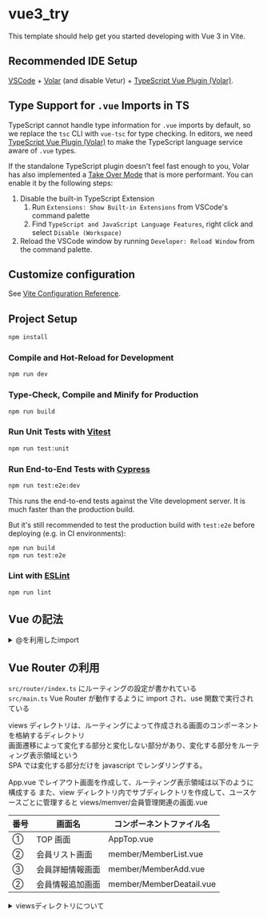 # vue3_try

This template should help get you started developing with Vue 3 in Vite.

## Recommended IDE Setup

[VSCode](https://code.visualstudio.com/) + [Volar](https://marketplace.visualstudio.com/items?itemName=Vue.volar) (and disable Vetur) + [TypeScript Vue Plugin (Volar)](https://marketplace.visualstudio.com/items?itemName=Vue.vscode-typescript-vue-plugin).

## Type Support for `.vue` Imports in TS

TypeScript cannot handle type information for `.vue` imports by default, so we replace the `tsc` CLI with `vue-tsc` for type checking. In editors, we need [TypeScript Vue Plugin (Volar)](https://marketplace.visualstudio.com/items?itemName=Vue.vscode-typescript-vue-plugin) to make the TypeScript language service aware of `.vue` types.

If the standalone TypeScript plugin doesn't feel fast enough to you, Volar has also implemented a [Take Over Mode](https://github.com/johnsoncodehk/volar/discussions/471#discussioncomment-1361669) that is more performant. You can enable it by the following steps:

1. Disable the built-in TypeScript Extension
    1. Run `Extensions: Show Built-in Extensions` from VSCode's command palette
    2. Find `TypeScript and JavaScript Language Features`, right click and select `Disable (Workspace)`
2. Reload the VSCode window by running `Developer: Reload Window` from the command palette.

## Customize configuration

See [Vite Configuration Reference](https://vitejs.dev/config/).

## Project Setup

```sh
npm install
```

### Compile and Hot-Reload for Development

```sh
npm run dev
```

### Type-Check, Compile and Minify for Production

```sh
npm run build
```

### Run Unit Tests with [Vitest](https://vitest.dev/)

```sh
npm run test:unit
```

### Run End-to-End Tests with [Cypress](https://www.cypress.io/)

```sh
npm run test:e2e:dev
```

This runs the end-to-end tests against the Vite development server.
It is much faster than the production build.

But it's still recommended to test the production build with `test:e2e` before deploying (e.g. in CI environments):

```sh
npm run build
npm run test:e2e
```

### Lint with [ESLint](https://eslint.org/)

```sh
npm run lint
```

## Vue の記法

<details>
<summary>@を利用したimport</summary>
<p>
import でライブラリなどを挿入させるときには相対パス、絶対パスなどで、読み込み先を指定できます
</p>
<pre>
import {利用する関数} from "ライブラリファイル"
</pre>
しかし、Vueでは <code>@</code> を利用するとそれはsrcディレクトリを示している(詳細はtsconfig.app.json)
<pre>
import {利用する関数} from "@/ライブラリファイル"
</pre>
</details>

## Vue Router の利用

`src/router/index.ts` にルーティングの設定が書かれている<br>
`src/main.ts` Vue Router が動作するように import され、use 関数で実行されている<br>

views ディレクトリは、ルーティングによって作成される画面のコンポーネントを格納するディレクトリ<br>
画面遷移によって変化する部分と変化しない部分があり、変化する部分をルーティング表示領域という<br>
SPA では変化する部分だけを javascript でレンダリングする。

App.vue でレイアウト画面を作成して、ルーティング表示領域は以下のように構成する
また、view ディレクトリ内でサブディレクトリを作成して、ユースケースごとに管理すると
views/memver/会員管理関連の画面.vue

| 番号 | 画面名           | コンポーネントファイル名 |
| ---- | ---------------- | ------------------------ |
| ①    | TOP 画面         | AppTop.vue               |
| ②    | 会員リスト画面   | member/MemberList.vue    |
| ③    | 会員詳細情報画面 | member/MemberAdd.vue     |
| ②    | 会員情報追加画面 | member/MemberDeatail.vue |

<details><summary>viewsディレクトリについて</summary>
<p>
    Vue Router を利用したプロジェクトでも、componentsディレクトリを利用できる。<br>
    viewsディレクトリはあくまで、ルーティング表示領域にレンダリングするためのコンポーネントで、<br>
    viewsディレクトリ内のコンポーネント数は、原則、画面数と一致する。<br>
    views内の画面表示用コンポーネントから、さらに子コンポーネントを利用する場合はComponentsディレクトリのファイルを利用する<br>
</p>
</details>

```sh

```
